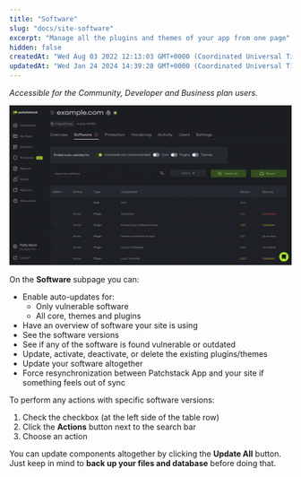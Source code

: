 ```yaml
---
title: "Software"
slug: "docs/site-software"
excerpt: "Manage all the plugins and themes of your app from one page"
hidden: false
createdAt: "Wed Aug 03 2022 12:13:03 GMT+0000 (Coordinated Universal Time)"
updatedAt: "Wed Jan 24 2024 14:39:28 GMT+0000 (Coordinated Universal Time)"
---
```

_Accessible for the Community, Developer and Business plan users._

![](/src/assets/images/8e4869e-patchstack_app_software.png)

On the **Software** subpage you can:

<ul>
<li>Enable auto-updates for:
<ul><li>Only vulnerable software</li><li>All core, themes and plugins</li></ul></li>
<li>Have an overview of software your site is using</li>
<li>See the software versions</li>
<li>See if any of the software is found vulnerable or outdated</li>
<li>Update, activate, deactivate, or delete the existing plugins/themes</li>
<lI>Update your software altogether</li>
<li>Force resynchronization between Patchstack App and your site if something feels out of sync</li></ul>

To perform any actions with specific software versions:

<ol><li>
Check the checkbox (at the left side of the table row)</li>
<li>Click the <b>Actions</b> button next to the search bar</li>
<li>Choose an action</li>
</ol>

You can update components altogether by clicking the **Update All** button.  
Just keep in mind to **back up your files and database** before doing that.
